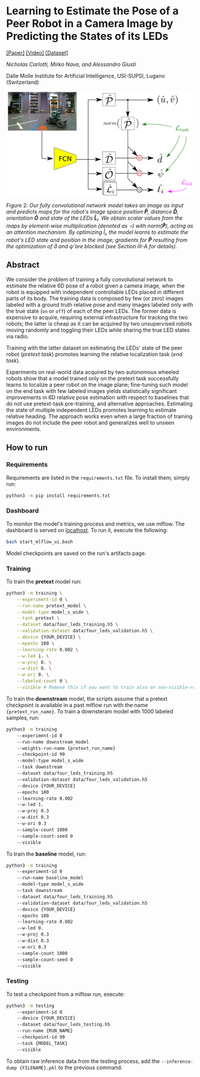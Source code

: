 # Learning to Estimate the Pose of a Peer Robot in a Camera Image by Predicting the States of its LEDs
[[Paper]](https://github.com/idsia-robotics/ssl-pretext-multi-led) [[Video]](https://github.com/idsia-robotics/ssl-pretext-multi-led) [[Dataset]](https://github.com/idsia-robotics/ssl-pretext-multi-led)

_Nicholas Carlotti, Mirko Nava, and Alessandro Giusti_

Dalle Molle Institute for Artificial Intelligence, USI-SUPSI, Lugano (Switzerland)

![Neural network architecture](arch.png)

Figure 2: _Our fully convolutional network model takes an image as input and predicts maps for the robot's image space position $\bm{\hat{P}}$, distance $\bm{\hat{D}}$, orientation $\bm{\hat{O}}$ and state of the LEDs $\bm{\hat{L}}_i$. We obtain scalar values from the maps by element-wise multiplication (denoted as $\circ$) with $norm(\bm{\hat{P}})$, acting as an attention mechanism. By optimizing $\hat{l}_i$, the model learns to estimate the robot's LED state and position in the image; gradients for $\bm{\hat{P}}$ resulting from the optimization of $\hat{d}$ and $\hat{\psi}$ are blocked (see Section III-A for details)._

## Abstract
We consider the problem of training a fully convolutional network to estimate the relative 6D pose of a robot given a camera image, when the robot is equipped with independent controllable LEDs placed in different parts of its body.  The training data is composed by few (or zero) images labeled with a ground truth relative pose and many images labeled only with the true state (`on` or `off`) of each of the peer LEDs.  The former data is expensive to acquire, requiring external infrastructure for tracking the two robots; the latter is cheap as it can be acquired by two unsupervised robots moving randomly and toggling their LEDs while sharing the true LED states via radio.

Training with the latter dataset on estimating the LEDs' state of the peer robot (_pretext task_) promotes learning the relative localization task (_end task_).

Experiments on real-world data acquired by two autonomous wheeled robots show that a model trained only on the pretext task successfully learns to localize a peer robot on the image plane; fine-tuning such model on the end task with few labeled images yields statistically significant improvements in 6D relative pose estimation with respect to baselines that do not use pretext-task pre-training, and alternative approaches. 
Estimating the state of multiple independent LEDs promotes learning to estimate relative heading.
The approach works even when a large fraction of training images do not include the peer robot and generalizes well to unseen environments.

## How to run

### Requirements
Requirements are listed in the `requirements.txt` file. To install them, simply run:

```bash
python3 -m pip install requirements.txt
```


### Dashboard
To monitor the model's training process and metrics, we use mlflow. The dashboard is served on [localhost](http://localhost:5000/). To run it, execute the following:

```bash
bash start_mlflow_ui.bash
```

Model checkpoints are saved on the run's artifacts page.

### Training
To train the __pretext__ model run:

```bash
python3 -m training \
    --experiment-id 0 \
    --run-name pretext_model \
    --model-type model_s_wide \
    --task pretext \
    --dataset data/four_leds_training.h5 \
    --validation-dataset data/four_leds_validation.h5 \
    --device {YOUR_DEVICE} \
    --epochs 100 \
    --learning-rate 0.002 \
    --w-led 1. \
    --w-proj 0. \
    --w-dist 0. \
    --w-ori 0. \
    --labeled-count 0 \
    --visible # Remove this if you want to train also on non-visible-robot images 
```
To train the __downstream__ model, the scripts assume that a pretext checkpoint is available in a past mlflow run with the name `{pretext_run_name}`. To train a downsteram model with 1000 labeled samples, run:

```bash
python3 -m training
    --experiment-id 0
    --run-name downstream_model
    --weights-run-name {pretext_run_name}
    --checkpoint-id 99
    --model-type model_s_wide
    --task downstream
    --dataset data/four_leds_training.h5
    --validation-dataset data/four_leds_validation.h5
    --device {YOUR_DEVICE}
    --epochs 100
    --learning-rate 0.002
    --w-led 1.
    --w-proj 0.3
    --w-dist 0.3
    --w-ori 0.3
    --sample-count 1000
    --sample-count-seed 0
    --visible
```

To train the __baseline__ model, run:
```bash
python3 -m training
    --experiment-id 0
    --run-name baseline_model
    --model-type model_s_wide
    --task downstream
    --dataset data/four_leds_training.h5
    --validation-dataset data/four_leds_validation.h5
    --device {YOUR_DEVICE}
    --epochs 100
    --learning-rate 0.002
    --w-led 0.
    --w-proj 0.3
    --w-dist 0.3
    --w-ori 0.3
    --sample-count 1000
    --sample-count-seed 0
    --visible
```

### Testing
To test a checkpoint from a mlflow run, execute:

```bash
python3 -m testing
    --experiment-id 0
    --device {YOUR_DEVICE}
    --dataset data/four_leds_testing.h5
    --run-name {RUN_NAME}
    --checkpoint-id 99
    --task {MODEL_TASK}
    --visible

```

To obtain raw inference data from the testing process, add the `--inference-dump {FILENAME}.pkl` to the previous command.
